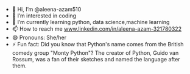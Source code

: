 - 👋 Hi, I’m @aleena-azam510
- 👀 I’m interested in coding 
- 🌱 I’m currently learning python, data science,machine learning
- 📫 How to reach me www.linkedin.com/in/aleena-azam-321780322
- 😄 Pronouns: She/her
- ⚡ Fun fact:  Did you know that Python's name comes from the British comedy group "Monty Python"? The creator of Python, Guido van Rossum, was a fan of their sketches and named the language after them.

<!---
aleena-azam510/aleena-azam510 is a ✨ special ✨ repository because its `README.md` (this file) appears on your GitHub profile.
You can click the Preview link to take a look at your changes.
--->
